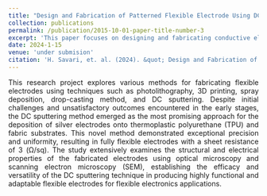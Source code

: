 ```yaml
---
title: "Design and Fabrication of Patterned Flexible Electrode Using DC Sputtering and Shadow Mask"
collection: publications
permalink: /publication/2015-10-01-paper-title-number-3
excerpt: 'This paper focuses on designing and fabricating conductive electrodes on flexible substrates.'
date: 2024-1-15
venue: 'under submision'
citation: 'H. Savari, et. al. (2024). &quot; Design and Fabrication of Superconducting, Stable, and Low-Cost Electrodes on Flexible Substrates.&quot; <i>NA</i>.'
---
```

<div style='text-align: justify;'>
This research project explores various methods for fabricating flexible electrodes using techniques such as photolithography, 3D printing, spray deposition, drop-casting method, and DC sputtering. Despite initial challenges and unsatisfactory outcomes encountered in the early stages, the DC sputtering method emerged as the most promising approach for the deposition of silver electrodes onto thermoplastic polyurethane (TPU) and fabric substrates. This novel method demonstrated exceptional precision and uniformity, resulting in fully flexible electrodes with a sheet resistance of 3 (Ω/sq). The study extensively examines the structural and electrical properties of the fabricated electrodes using optical microscopy and scanning electron microscopy (SEM), establishing the efficacy and versatility of the DC sputtering technique in producing highly functional and adaptable flexible electrodes for flexible electronics applications.
</div>
